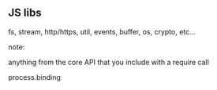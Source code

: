 ##  JS libs

fs, stream, http/https, util, events, buffer, os, crypto, etc...

note:
 
  anything from the core API that you include with a require call

  process.binding

  
 